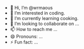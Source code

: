 - 👋 Hi, I’m @wrmaous
- 👀 I’m interested in coding.
- 🌱 I’m currently learning cooking.
- 💞️ I’m looking to collaborate on ...
- 📫 How to reach me ...
- 😄 Pronouns: ...
- ⚡ Fun fact: ...

<!---
wrmaous/wrmaous is a ✨ special ✨ repository because its `README.md` (this file) appears on your GitHub profile.
You can click the Preview link to take a look at your changes.
--->
